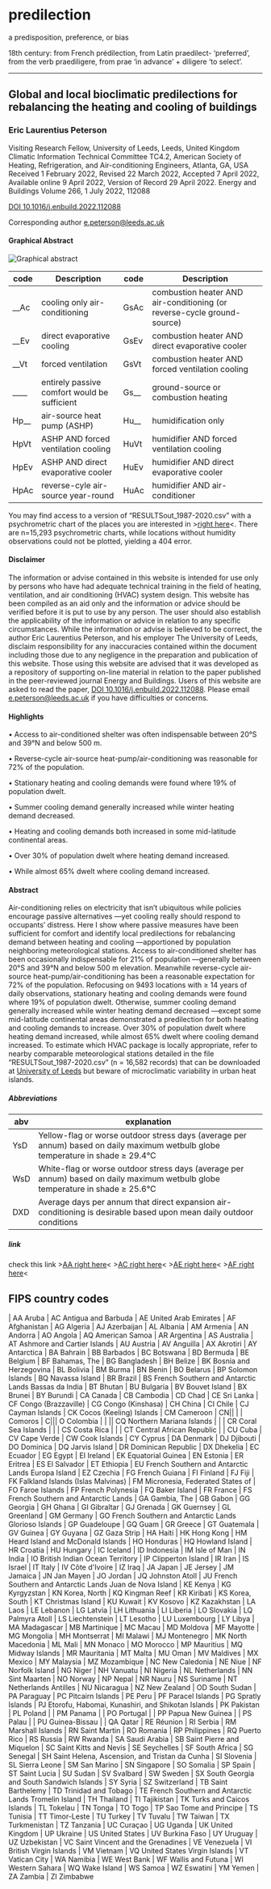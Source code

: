 # predilection

a predisposition, preference, or bias

18th century: from French prédilection, from Latin praedilect- ‘preferred’, from the verb praediligere, from prae ‘in advance’ + diligere ‘to select’.

---------------------------------------

## Global and local bioclimatic predilections for rebalancing the heating and cooling of buildings
### Eric Laurentius Peterson
Visiting Research Fellow, University of Leeds, Leeds, United Kingdom
Climatic Information Technical Committee TC4.2, American Society of Heating, Refrigeration, and Air-conditioning Engineers, Atlanta, GA, USA
Received 1 February 2022, Revised 22 March 2022, Accepted 7 April 2022, Available online 9 April 2022, Version of Record 29 April 2022.
Energy and Buildings Volume 266, 1 July 2022, 112088

[DOI 10.1016/j.enbuild.2022.112088](https://doi.org/10.1016/j.enbuild.2022.112088)

Corresponding author <e.peterson@leeds.ac.uk>

#### Graphical Abstract
![Graphical abstract](https://bioclimatic.github.io/predilection/Graphical_Abstract.jpg "Graphical abstract")

| code | Description | code | Description |
| ---- | ----------- | ---- | ----------- |
| __Ac | cooling only air-conditioning | GsAc | combustion heater AND air-conditioning (or reverse-cycle ground-source)|
| __Ev | direct evaporative cooling | GsEv | combustion heater AND direct evaporative cooler |
| __Vt | forced ventilation | GsVt | combustion heater AND forced ventilation cooling |
| ____ | entirely passive comfort would be sufficient | Gs__ | ground-source or combustion heating |
| Hp__ | air-source heat pump (ASHP) | Hu__ | humidification only |
| HpVt | ASHP AND forced ventilation cooling | HuVt | humidifier AND forced ventilation cooling |
| HpEv | ASHP AND direct evaporative cooler | HuEv | humidifier AND direct evaporative cooler |
| HpAc | reverse-cyle air-source year-round | HuAc | humidifier AND air-conditioner |

You may find access to a version of “RESULTSout_1987-2020.csv” with a psychrometric chart of the places you are interested in >[right here](https://bioclimatic.github.io/predilection/RESULTSout_1987-2020_psych.htm)<.  There are n=15,293 psychrometric charts, while locations without humidity observations could not be plotted, yielding a 404 error.  

#### Disclaimer
The information or advise contained in this website is intended for use only by persons who have had adequate technical training in the field of heating, ventilation, and air conditioning (HVAC) system design. This website has been compiled as an aid only and the information or advice should be verified before it is put to use by any person. The user should also establish the applicability of the information or advice in relation to any specific circumstances. While the information or advise is believed to be correct, the author Eric Laurentius Peterson, and his employer The University of Leeds, disclaim responsibility for any inaccuracies contained within the document including those due to any negligence in the preparation and publication of this website. Those using this website are advised that it was developed as a repository of supporting on-line material in relation to the paper published in the peer-reviewed journal Energy and Buildings. Users of this website are asked to read the paper, [DOI 10.1016/j.enbuild.2022.112088](https://doi.org/10.1016/j.enbuild.2022.112088).  Please email  <e.peterson@leeds.ac.uk> if you have difficulties or concerns.

#### Highlights

• Access to air-conditioned shelter was often indispensable between 20°S and 39°N and below 500 m.

• Reverse-cycle air-source heat-pump/air-conditioning was reasonable for 72% of the population.

• Stationary heating and cooling demands were found where 19% of population dwelt.

• Summer cooling demand generally increased while winter heating demand decreased.

• Heating and cooling demands both increased in some mid-latitude continental areas.

• Over 30% of population dwelt where heating demand increased.

• While almost 65% dwelt where cooling demand increased.

#### Abstract
Air-conditioning relies on electricity that isn’t ubiquitous while policies encourage passive alternatives —yet cooling really should respond to occupants’ distress. Here I show where passive measures have been sufficient for comfort and identify local predilections for rebalancing demand between heating and cooling —apportioned by population neighboring meteorological stations. Access to air-conditioned shelter has been occasionally indispensable for 21% of population —generally between 20°S and 39°N and below 500 m elevation. Meanwhile reverse-cycle air-source heat-pump/air-conditioning has been a reasonable expectation for 72% of the population. Refocusing on 9493 locations with ≥ 14 years of daily observations, stationary heating and cooling demands were found where 19% of population dwelt. Otherwise, summer cooling demand generally increased while winter heating demand decreased —except some mid-latitude continental areas demonstrated a predilection for both heating and cooling demands to increase. Over 30% of population dwelt where heating demand increased, while almost 65% dwelt where cooling demand increased. To estimate which HVAC package is locally appropriate, refer to nearby comparable meteorological stations detailed in the file “RESULTSout_1987-2020.csv” (n = 16,582 records) that can be downloaded at [University of Leeds](https://doi.org/10.5518/967) but beware of microclimatic variability in urban heat islands.

##### Abbreviations

| abv | explanation |
| --- | --- |
| YsD | Yellow-flag or worse outdoor stress days (average per annum) based on daily maximum wetbulb globe temperature in shade ≥ 29.4°C |
| WsD | White-flag or worse outdoor stress days (average per annum) based on daily maximum wetbulb globe temperature in shade ≥ 25.6°C |
| DXD | Average days per annum that direct expansion air-conditioning is desirable based upon mean daily outdoor conditions |

##### link

check this link >[AA right here](https://bioclimatic.github.io/CC/CCs/RESULTSout_1987-2020_psych_AA.htm)<
                >[AC right here](https://bioclimatic.github.io/CC/CCs/RESULTSout_1987-2020_psych_AC.htm)<
                >[AE right here](https://bioclimatic.github.io/CC/CCs/RESULTSout_1987-2020_psych_AE.htm)<
                >[AF right here](https://bioclimatic.github.io/CC/CCs/RESULTSout_1987-2020_psych_AF.htm)<

## FIPS country codes

| AA	 Aruba
| AC	 Antigua and Barbuda
| AE	 United Arab Emirates
| AF	 Afghanistan
| AG	 Algeria
| AJ	 Azerbaijan
| AL	 Albania
| AM	 Armenia
| AN	 Andorra
| AO	 Angola
| AQ	 American Samoa
| AR	 Argentina
| AS	 Australia
| AT	 Ashmore and Cartier Islands
| AU	 Austria
| AV	 Anguilla
| AX	 Akrotiri
| AY	 Antarctica
| BA	 Bahrain
| BB	 Barbados
| BC	 Botswana
| BD	 Bermuda
| BE	 Belgium
| BF	 Bahamas, The
| BG	 Bangladesh
| BH	 Belize
| BK	 Bosnia and Herzegovina
| BL	 Bolivia
| BM	 Burma
| BN	 Benin
| BO	 Belarus
| BP	 Solomon Islands
| BQ	 Navassa Island
| BR	 Brazil
| BS	French Southern and Antarctic Lands Bassas da India
| BT	 Bhutan
| BU	 Bulgaria
| BV	 Bouvet Island
| BX	 Brunei
| BY	 Burundi
| CA	 Canada
| CB	 Cambodia
| CD	 Chad
| CE	 Sri Lanka
| CF	 Congo (Brazzaville)
| CG	 Congo (Kinshasa)
| CH	 China
| CI	 Chile
| CJ	 Cayman Islands
| CK	 Cocos (Keeling) Islands
| CM	 Cameroon
| CN|| | |  	 Comoros
| C|||   O	 Colombia
| | ||  CQ	 Northern Mariana Islands
| | | CR	 Coral Sea Islands
| | | CS	 Costa Rica
| | | CT	 Central African Republic
| | CU	 Cuba
| CV	 Cape Verde
| CW	 Cook Islands
| CY	 Cyprus
| DA	 Denmark
| DJ	 Djibouti
| DO	 Dominica
| DQ	 Jarvis Island
| DR	 Dominican Republic
| DX	 Dhekelia
| EC	 Ecuador
| EG	 Egypt
| EI	 Ireland
| EK	 Equatorial Guinea
| EN	 Estonia
| ER	 Eritrea
| ES	 El Salvador
| ET	 Ethiopia
| EU	French Southern and Antarctic Lands Europa Island
| EZ	 Czechia
| FG	 French Guiana
| FI	 Finland
| FJ	 Fiji
| FK	 Falkland Islands (Islas Malvinas)
| FM	 Micronesia, Federated States of
| FO	 Faroe Islands
| FP	 French Polynesia
| FQ	 Baker Island
| FR	 France
| FS	 French Southern and Antarctic Lands
| GA	 Gambia, The
| GB	 Gabon
| GG	 Georgia
| GH	 Ghana
| GI	 Gibraltar
| GJ	 Grenada
| GK	 Guernsey
| GL	 Greenland
| GM	 Germany
| GO	French Southern and Antarctic Lands Glorioso Islands
| GP	 Guadeloupe
| GQ	 Guam
| GR	 Greece
| GT	 Guatemala
| GV	 Guinea
| GY	 Guyana
| GZ	 Gaza Strip
| HA	 Haiti
| HK	 Hong Kong
| HM	 Heard Island and McDonald Islands
| HO	 Honduras
| HQ	 Howland Island
| HR	 Croatia
| HU	 Hungary
| IC	 Iceland
| ID	 Indonesia
| IM	 Isle of Man
| IN	 India
| IO	 British Indian Ocean Territory
| IP	 Clipperton Island
| IR	 Iran
| IS	 Israel
| IT	 Italy
| IV	 Côte d'Ivoire
| IZ	 Iraq
| JA	 Japan
| JE	 Jersey
| JM	 Jamaica
| JN	 Jan Mayen
| JO	 Jordan
| JQ	 Johnston Atoll
| JU	French Southern and Antarctic Lands Juan de Nova Island
| KE	 Kenya
| KG	 Kyrgyzstan
| KN	 Korea, North
| KQ	 Kingman Reef
| KR	 Kiribati
| KS	 Korea, South
| KT	 Christmas Island
| KU	 Kuwait
| KV	 Kosovo
| KZ	 Kazakhstan
| LA	 Laos
| LE	 Lebanon
| LG	 Latvia
| LH	 Lithuania
| LI	 Liberia
| LO	 Slovakia
| LQ	 Palmyra Atoll
| LS	 Liechtenstein
| LT	 Lesotho
| LU	 Luxembourg
| LY	 Libya
| MA	 Madagascar
| MB	 Martinique
| MC	 Macau
| MD	 Moldova
| MF	 Mayotte
| MG	 Mongolia
| MH	 Montserrat
| MI	 Malawi
| MJ   Montenegro
| MK	 North Macedonia
| ML	 Mali
| MN	 Monaco
| MO	 Morocco
| MP	 Mauritius
| MQ	 Midway Islands
| MR	 Mauritania
| MT	 Malta
| MU	 Oman
| MV	 Maldives
| MX	 Mexico
| MY	 Malaysia
| MZ	 Mozambique
| NC	 New Caledonia
| NE	 Niue
| NF	 Norfolk Island
| NG	 Niger
| NH	 Vanuatu
| NI	 Nigeria
| NL	 Netherlands
| NN	 Sint Maarten
| NO	 Norway
| NP	   Nepal
| NR	 Nauru
| NS	 Suriname
| NT	 Netherlands Antilles
| NU	 Nicaragua
| NZ	 New Zealand
| OD	 South Sudan
| PA	 Paraguay
| PC	 Pitcairn Islands
| PE	 Peru
| PF	 Paracel Islands
| PG	 Spratly Islands
| PJ	 Etorofu, Habomai, Kunashiri, and Shikotan Islands
| PK	 Pakistan
| PL	 Poland
| | PM	 Panama
| | PO	 Portugal
| | PP	 Papua New Guinea
| | PS	 Palau
| | PU	 Guinea-Bissau
| | QA	 Qatar
| RE	 Réunion
| RI	 Serbia
| RM	 Marshall Islands
| RN	 Saint Martin
| RO	 Romania
| RP	 Philippines
| RQ	 Puerto Rico
| RS	 Russia
| RW	 Rwanda
| SA	 Saudi Arabia
| SB	 Saint Pierre and Miquelon
| SC	 Saint Kitts and Nevis
| SE	 Seychelles
| SF	 South Africa
| SG	 Senegal
| SH	 Saint Helena, Ascension, and Tristan da Cunha
| SI	 Slovenia
| SL	 Sierra Leone
| SM	 San Marino
| SN	 Singapore
| SO	 Somalia
| SP	 Spain
| ST	 Saint Lucia
| SU	 Sudan
| SV	 Svalbard
| SW	 Sweden
| SX	 South Georgia and South Sandwich Islands
| SY	 Syria
| SZ	 Switzerland
| TB	 Saint Barthelemy
| TD	 Trinidad and Tobago
| TE	French Southern and Antarctic Lands Tromelin Island
| TH	 Thailand
| TI	 Tajikistan
| TK	 Turks and Caicos Islands
| TL	 Tokelau
| TN	 Tonga
| TO	 Togo
| TP	 Sao Tome and Principe
| TS	 Tunisia
| TT	 Timor-Leste
| TU	 Turkey
| TV	 Tuvalu
| TW	 Taiwan
| TX	 Turkmenistan
| TZ	 Tanzania
| UC	 Curaçao
| UG	 Uganda
| UK	 United Kingdom
| UP	 Ukraine
| US	 United States
| UV	 Burkina Faso
| UY	 Uruguay
| UZ	 Uzbekistan
| VC	 Saint Vincent and the Grenadines
| VE	 Venezuela
| VI	 British Virgin Islands
| VM	 Vietnam
| VQ	 United States Virgin Islands
| VT	 Vatican City
| WA	 Namibia
| WE	 West Bank
| WF	 Wallis and Futuna
| WI	 Western Sahara
| WQ	 Wake Island
| WS	 Samoa
| WZ	 Eswatini
| YM	 Yemen
| ZA	 Zambia
| ZI	 Zimbabwe
